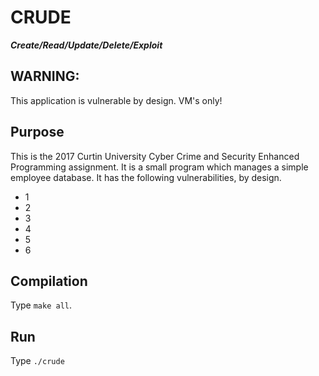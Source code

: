 # CRUDE
***Create/Read/Update/Delete/Exploit***

## WARNING:
This application is vulnerable by design. VM's only!

## Purpose
This is the 2017 Curtin University Cyber Crime and Security Enhanced Programming assignment. It is a small program which manages a simple employee database. It has the following vulnerabilities, by design.

* 1
* 2
* 3
* 4
* 5
* 6

## Compilation

Type ```make all```.

## Run

Type ```./crude```

